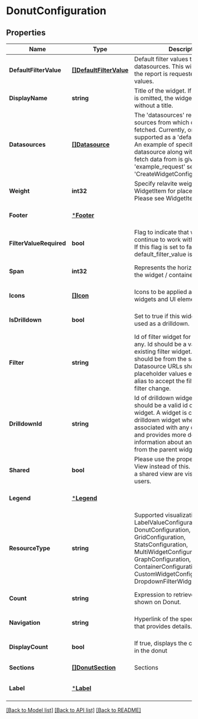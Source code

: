 # DonutConfiguration

## Properties
Name | Type | Description | Notes
------------ | ------------- | ------------- | -------------
**DefaultFilterValue** | [**[]DefaultFilterValue**](DefaultFilterValue.md) | Default filter values to be passed to datasources. This will be used when the report is requested without filter values. | [optional] [default to null]
**DisplayName** | **string** | Title of the widget. If display_name is omitted, the widget will be shown without a title. | [optional] [default to null]
**Datasources** | [**[]Datasource**](Datasource.md) | The &#x27;datasources&#x27; represent the sources from which data will be fetched. Currently, only NSX-API is supported as a &#x27;default&#x27; datasource. An example of specifying &#x27;default&#x27; datasource along with the urls to fetch data from is given at &#x27;example_request&#x27; section of &#x27;CreateWidgetConfiguration&#x27; API. | [optional] [default to null]
**Weight** | **int32** | Specify relavite weight in WidgetItem for placement in a view. Please see WidgetItem for details. | [optional] [default to null]
**Footer** | [***Footer**](Footer.md) |  | [optional] [default to null]
**FilterValueRequired** | **bool** | Flag to indicate that widget will continue to work without filter value. If this flag is set to false then default_filter_value is manadatory. | [optional] [default to true]
**Span** | **int32** | Represents the horizontal span of the widget / container. | [optional] [default to null]
**Icons** | [**[]Icon**](Icon.md) | Icons to be applied at dashboard for widgets and UI elements. | [optional] [default to null]
**IsDrilldown** | **bool** | Set to true if this widget should be used as a drilldown. | [optional] [default to false]
**Filter** | **string** | Id of filter widget for subscription, if any. Id should be a valid id of an existing filter widget. Filter widget should be from the same view. Datasource URLs should have placeholder values equal to filter alias to accept the filter value on filter change. | [optional] [default to null]
**DrilldownId** | **string** | Id of drilldown widget, if any. Id should be a valid id of an existing widget. A widget is considered as drilldown widget when it is associated with any other widget and provides more detailed information about any data item from the parent widget. | [optional] [default to null]
**Shared** | **bool** | Please use the property &#x27;shared&#x27; of View instead of this. The widgets of a shared view are visible to other users. | [optional] [default to null]
**Legend** | [***Legend**](Legend.md) |  | [optional] [default to null]
**ResourceType** | **string** | Supported visualization types are LabelValueConfiguration, DonutConfiguration, GridConfiguration, StatsConfiguration, MultiWidgetConfiguration, GraphConfiguration, ContainerConfiguration, CustomWidgetConfiguration and DropdownFilterWidgetConfiguration. | [default to null]
**Count** | **string** | Expression to retrieve count to be shown on Donut. | [optional] [default to null]
**Navigation** | **string** | Hyperlink of the specified UI page that provides details. | [optional] [default to null]
**DisplayCount** | **bool** | If true, displays the count of entities in the donut | [optional] [default to true]
**Sections** | [**[]DonutSection**](DonutSection.md) | Sections | [default to null]
**Label** | [***Label**](Label.md) |  | [optional] [default to null]

[[Back to Model list]](../README.md#documentation-for-models) [[Back to API list]](../README.md#documentation-for-api-endpoints) [[Back to README]](../README.md)

